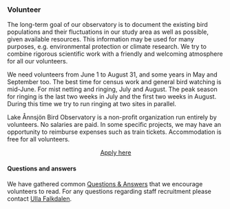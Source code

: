 ### Volunteer

The long-term goal of our observatory is to document the existing bird populations and their fluctuations in our study area as well as possible, given available resources. This information may be used for many purposes, e.g. environmental protection or climate research. We try to combine rigorous scientific work with a friendly and welcoming atmosphere for all our volunteers.

We need volunteers from June 1 to August 31, and some years in May and September too. The best time for census work and general bird watching is mid-June. For mist netting and ringing, July and August. The peak season for ringing is the last two weeks in July and the first two weeks in August. During this time we try to run ringing at two sites in parallel.

Lake Ånnsjön Bird Observatory is a non-profit organization run entirely by volunteers. No salaries are paid. In some specific projects, we may have an opportunity to reimburse expenses such as train tickets. Accommodation is free for all volunteers.

<p style="text-align:center">
    <a href="#volunteer/apply" class="button button-primary">Apply here</a>
</p>

#### Questions and answers

We have gathered common [Questions &amp; Answers](#faq) that we encourage volunteers to read. For any questions regarding staff recruitment please contact [Ulla&nbsp;Falkdalen](mailto:ulla.falkdalen@annsjon.org).